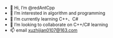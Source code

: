 - 👋 Hi, I’m @redAntCpp
- 👀 I’m interested in algorithm and programming
- 🌱 I’m currently learning C++、C#
- 💞️ I’m looking to collaborate on C++/C# learning
- 📫 email xuzhijian0107@163.com

<!---
redAntCpp/redAntCpp is a ✨ special ✨ repository because its `README.md` (this file) appears on your GitHub profile.
You can click the Preview link to take a look at your changes.
--->
